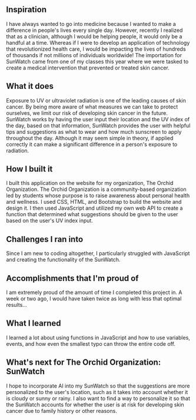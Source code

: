 ## Inspiration
I have always wanted to go into medicine because I wanted to make a difference in people's lives every single day. However, recently I realized that as a clinician, although I would be helping people, it would only be a handful at a time. Whereas if I were to develop an application of technology that revolutionized health care, I would be impacting the lives of hundreds of thousands if not millions of individuals worldwide! The importation for SunWatch came from one of my classes this year where we were tasked to create a medical intervention that prevented or treated skin cancer. 

## What it does
Exposure to UV or ultraviolet radiation is one of the leading causes of skin cancer. By being more aware of what measures we can take to protect ourselves, we limit our risk of developing skin cancer in the future. SunWatch works by having the user input their location and the UV index of the day, based on that information, SunWatch provides the user with helpful tips and suggestions as what to wear and how much sunscreen to apply throughout the day. Although it may seem simple in theory, if applied correctly it can make a significant difference in a person's exposure to radiation. 

## How I built it
I built this application on the website for my organization, The Orchid Organization. The Orchid Organization is a community-based organization led by students whose purpose is to raise awareness about personal health and wellness. I used CSS, HTML, and Bootstrap to build the website and design it. I then used JavaScript and utilized my own web API to create a function that determined what suggestions should be given to the user based on the user's UV index input. 

## Challenges I ran into
Since I am new to coding altogether, I particularly struggled with JavaScript and creating the functionality of the SunWatch. 

## Accomplishments that I'm proud of
I am extremely proud of the amount of time I completed this project in. A week or two ago, I would have taken twice as long with less that optimal results...

## What I learned
I learned a lot about using functions in JavaScript and how to use variables, events, and how even the smallest typo can throw the entire code off. 

## What's next for The Orchid Organization: SunWatch
I hope to incorporate AI into my SunWatch so that the suggestions are more personalized to the user's location, such as it takes into account whether it is cloudy or sunny or rainy. I also want to find a way to personalize it so that the SunWatch accounts for whether the user is at risk for developing skin cancer due to family history or other reasons. 
